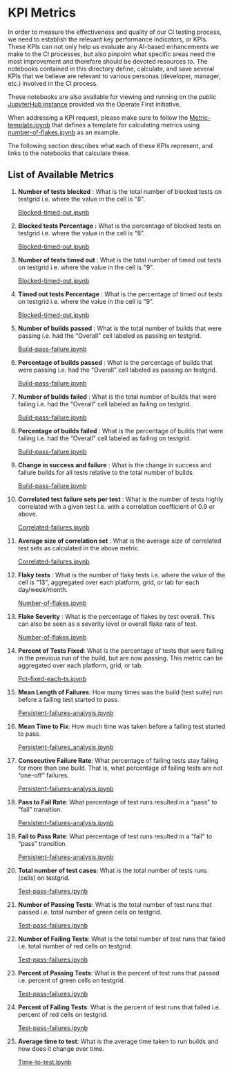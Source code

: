 # KPI Metrics

In order to measure the effectiveness and quality of our CI testing process, we need to establish the relevant key performance indicators, or KPIs. These KPIs can not only help us evaluate any AI-based enhancements we make to the CI processes, but also pinpoint what specific areas need the most improvement and therefore should be devoted resources to. The notebooks contained in this directory define, calculate, and save several KPIs that we believe are relevant to various personas (developer, manager, etc.) involved in the CI process.

These notebooks are also available for viewing and running on the public [JupyterHub instance](https://jupyterhub-opf-jupyterhub.apps.zero.massopen.cloud/hub/login) provided via the Operate First initiative.

When addressing a KPI request, please make sure to follow the [Metric-template.ipynb](metric_template.ipynb) that defines a template for calculating metrics using [number-of-flakes.ipynb](number_of_flakes.ipynb) as an example.

The following section describes what each of these KPIs represent, and links to the notebooks that calculate these.

## List of Available Metrics

1. **Number of tests blocked** : What is the total number of blocked tests on testgrid i.e. where the value in the cell is "8”.

    [Blocked-timed-out.ipynb](blocked_timed_out.ipynb)

2. **Blocked tests Percentage :** What is the percentage of blocked tests on testgrid i.e. where the value in the cell is “8”.

    [Blocked-timed-out.ipynb](blocked_timed_out.ipynb)

3. **Number of tests timed out** : What is the total number of timed out tests on testgrid i.e. where the value in the cell is "9".

    [Blocked-timed-out.ipynb](blocked_timed_out.ipynb)

4. **Timed out tests Percentage** :  What is the percentage of timed out tests on testgrid i.e. where the value in the cell is “9”.

    [Blocked-timed-out.ipynb](blocked_timed_out.ipynb)

5. **Number of builds passed** : What is the total number of builds that were passing i.e. had the “Overall” cell labeled as passing on testgrid.

    [Build-pass-failure.ipynb](build_pass_failure.ipynb)

6. **Percentage of builds passed** :  What is the percentage of builds that were passing i.e. had the “Overall” cell labeled as passing on testgrid.

    [Build-pass-failure.ipynb](build_pass_failure.ipynb)

7. **Number of builds failed** :  What is the total number of builds that were failing i.e. had the “Overall” cell labeled as failing on testgrid.

    [Build-pass-failure.ipynb](build_pass_failure.ipynb)

8. **Percentage of builds failed** :  What is the percentage of builds that were failing i.e. had the “Overall” cell labeled as failing on testgrid.

    [Build-pass-failure.ipynb](build_pass_failure.ipynb)

9. **Change in success and failure** : What is the change in success and failure builds for all tests relative to the total number of builds.

    [Build-pass-failure.ipynb](build_pass_failure.ipynb)

10. **Correlated test failure sets per test** : What is the number of tests highly correlated with a given test i.e. with a correlation coefficient of 0.9 or above.

    [Correlated-failures.ipynb](correlated_failures.ipynb)

11. **Average size of correlation set** : What is the average size of correlated test sets as calculated in the above metric.

    [Correlated-failures.ipynb](correlated_failures.ipynb)

12. **Flaky tests** : What is the number of flaky tests i.e. where the value of the cell is "13", aggregated over each platform, grid, or tab for each day/week/month.

    [Number-of-flakes.ipynb](number_of_flakes.ipynb)

13. **Flake Severity** : What is the percentage of flakes by test overall. This can also be seen as a severity level or overall flake rate of test.

    [Number-of-flakes.ipynb](number_of_flakes.ipynb)

14. **Percent of Tests Fixed**: What is the percentage of tests that were failing in the previous run of the build, but are now passing. This metric can be aggregated over each platform, grid, or tab.

    [Pct-fixed-each-ts.ipynb](pct_fixed_each_ts.ipynb)

15. **Mean Length of Failures**: How many times was the build (test suite) run before a failing test started to pass.

    [Persistent-failures-analysis.ipynb](persistent_failures_analysis.ipynb)

16. **Mean Time to Fix**: How much time was taken before a failing test started to pass.

    [Persistent-failures_analysis.ipynb](persistent_failures_analysis.ipynb)

17. **Consecutive Failure Rate**: What percentage of failing tests stay failing for more than one build. That is, what percentage of failing tests are not “one-off” failures.

    [Persistent-failures-analysis.ipynb](persistent_failures_analysis.ipynb)

18. **Pass to Fail Rate**: What percentage of test runs resulted in a “pass” to “fail” transition.

    [Persistent-failures-analysis.ipynb](persistent_failures_analysis.ipynb)

19. **Fail to Pass Rate**: What percentage of test runs resulted in a “fail” to “pass” transition.

    [Persistent-failures-analysis.ipynb](persistent_failures_analysis.ipynb)

20. **Total number of test cases**: What is the total number of tests runs (cells) on testgrid.

    [Test-pass-failures.ipynb](test_pass_failures.ipynb)

21. **Number of Passing Tests**: What is the total number of test runs that passed i.e. total number of green cells on testgrid.

    [Test-pass-failures.ipynb](test_pass_failures.ipynb)

22. **Number of Failing Tests**: What is the total number of test runs that failed i.e. total number of red cells on testgrid.

    [Test-pass-failures.ipynb](test_pass_failures.ipynb)

23. **Percent of Passing Tests**: What is the percent of test runs that passed i.e. percent of green cells on testgrid.

    [Test-pass-failures.ipynb](test_pass_failures.ipynb)

24. **Percent of Failing Tests**: What is the percent of test runs that failed i.e. percent of red cells on testgrid.

    [Test-pass-failures.ipynb](test_pass_failures.ipynb)

25. **Average time to test**: What is the average time taken to run builds and how does it change over time.

    [Time-to-test.ipynb](time_to_test.ipynb)
